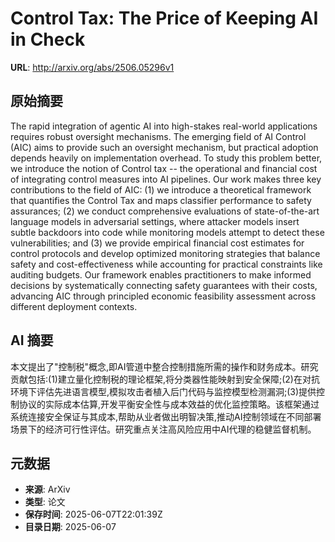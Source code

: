 # Control Tax: The Price of Keeping AI in Check

**URL**: http://arxiv.org/abs/2506.05296v1

## 原始摘要

The rapid integration of agentic AI into high-stakes real-world applications
requires robust oversight mechanisms. The emerging field of AI Control (AIC)
aims to provide such an oversight mechanism, but practical adoption depends
heavily on implementation overhead. To study this problem better, we introduce
the notion of Control tax -- the operational and financial cost of integrating
control measures into AI pipelines. Our work makes three key contributions to
the field of AIC: (1) we introduce a theoretical framework that quantifies the
Control Tax and maps classifier performance to safety assurances; (2) we
conduct comprehensive evaluations of state-of-the-art language models in
adversarial settings, where attacker models insert subtle backdoors into code
while monitoring models attempt to detect these vulnerabilities; and (3) we
provide empirical financial cost estimates for control protocols and develop
optimized monitoring strategies that balance safety and cost-effectiveness
while accounting for practical constraints like auditing budgets. Our framework
enables practitioners to make informed decisions by systematically connecting
safety guarantees with their costs, advancing AIC through principled economic
feasibility assessment across different deployment contexts.


## AI 摘要

本文提出了"控制税"概念,即AI管道中整合控制措施所需的操作和财务成本。研究贡献包括:(1)建立量化控制税的理论框架,将分类器性能映射到安全保障;(2)在对抗环境下评估先进语言模型,模拟攻击者植入后门代码与监控模型检测漏洞;(3)提供控制协议的实际成本估算,开发平衡安全性与成本效益的优化监控策略。该框架通过系统连接安全保证与其成本,帮助从业者做出明智决策,推动AI控制领域在不同部署场景下的经济可行性评估。研究重点关注高风险应用中AI代理的稳健监督机制。

## 元数据

- **来源**: ArXiv
- **类型**: 论文
- **保存时间**: 2025-06-07T22:01:39Z
- **目录日期**: 2025-06-07
